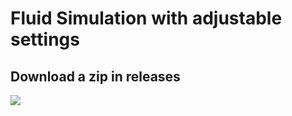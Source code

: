 # Fluid Simulation with adjustable settings
## Download a zip in releases
![](https://github.com/Soawii/FluidSimulation/blob/master/images/fluid2.gif)
